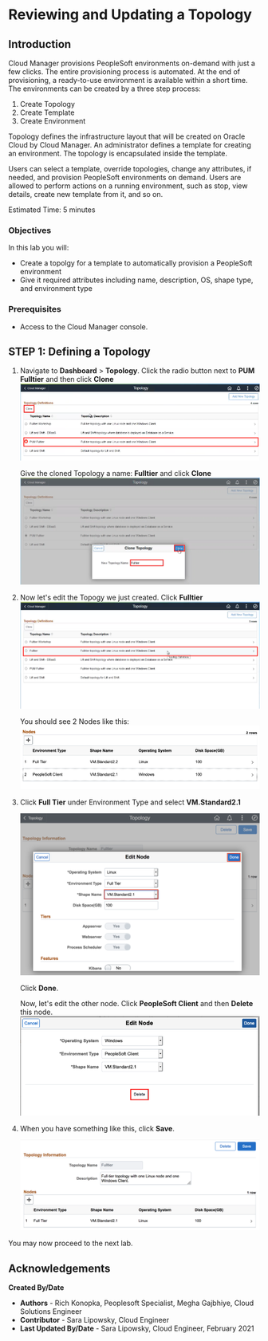 # Reviewing and Updating a Topology

## Introduction

Cloud Manager provisions PeopleSoft environments on-demand with just a few clicks. The entire provisioning process is automated. At the end of provisioning, a ready-to-use environment is available within a short time. The environments can be created by a three step process:
1. Create Topology
2. Create Template
3. Create Environment

Topology defines the infrastructure layout that will be created on Oracle Cloud by Cloud Manager. An administrator defines a template for creating an environment. The topology is encapsulated inside the template. 

Users can select a template, override topologies, change any attributes, if needed, and provision PeopleSoft environments on demand. Users are allowed to perform actions on a running environment, such as stop, view details, create new template from it, and so on.

Estimated Time: 5 minutes

### Objectives
In this lab you will:
* Create a topolgy for a template to automatically provision a PeopleSoft environment
* Give it required attributes including name, description, OS, shape type, and environment type

### Prerequisites
- Access to the Cloud Manager console.

## **STEP 1**: Defining a Topology

1.	Navigate to **Dashboard** > **Topology**.
    Click the radio button next to **PUM Fulltier** and then click **Clone**
    ![](./images/clonetop1.png "")

    Give the cloned Topology a name: **Fulltier** and click **Clone**
    ![](./images/clonetop2.png "")
2. Now let's edit the Topogy we just created. 
    Click **Fulltier**
    ![](./images/editFull.png "")

    You should see 2 Nodes like this:
    ![](./images/nodes2.png "")

3.  Click **Full Tier** under Environment Type and select **VM.Standard2.1** 

    ![](./images/lintop.png "")

    Click **Done**.

    Now, let's edit the other node. Click **PeopleSoft Client** and then **Delete** this node.
    ![](./images/winNodeDelete.png "")

4.	When you have something like this, click **Save**. 

    ![](./images/justlinux.png "")

You may now proceed to the next lab.

## Acknowledgements

**Created By/Date**   
* **Authors** - Rich Konopka, Peoplesoft Specialist, Megha Gajbhiye, Cloud Solutions Engineer
* **Contributor** -  Sara Lipowsky, Cloud Engineer
* **Last Updated By/Date** - Sara Lipowsky, Cloud Engineer, February 2021


